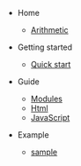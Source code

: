 - Home
  - [Arithmetic](README.md)

- Getting started
  - [Quick start](quickstart.md)
 
- Guide
	- [Modules](guide.md)
	- [Html](html.md)
	- [JavaScript](js.md)

- Example
	- [sample](example.md)	
